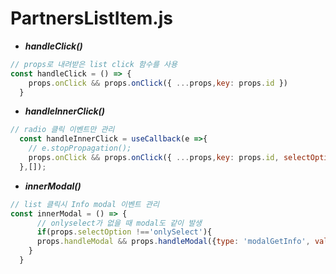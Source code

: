 # PartnersListItem.js

+ ***handleClick()***
```js
// props로 내려받은 list click 함수를 사용
const handleClick = () => {
    props.onClick && props.onClick({ ...props,key: props.id })
  }
```

+ ***handleInnerClick()***
```js
// radio 클릭 이벤트만 관리
  const handleInnerClick = useCallback(e =>{
    // e.stopPropagation();
    props.onClick && props.onClick({ ...props,key: props.id, selectOption: 'onlySelect' })
  },[]);
```

+ ***innerModal()***

```js
// list 클릭시 Info modal 이벤트 관리
const innerModal = () => {
      // onlyselect가 없을 때 modal도 같이 발생
      if(props.selectOption !=='onlySelect'){
      props.handleModal && props.handleModal({type: 'modalGetInfo', value: props.id});
    }
  }
```